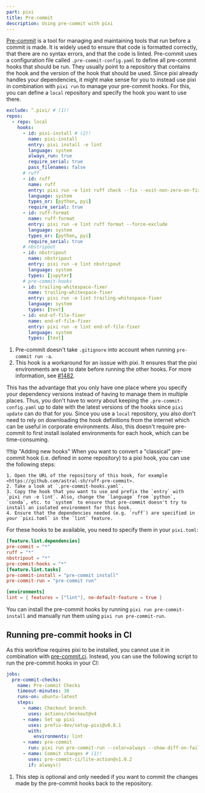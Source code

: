 ```yaml
---
part: pixi
title: Pre-commit
description: Using pre-commit with pixi
---
```


[Pre-commit](https://github.com/pre-commit/pre-commit) is a tool for managing and maintaining tools that run before a commit is made.
It is widely used to ensure that code is formatted correctly, that there are no syntax errors, and that the code is linted.
Pre-commit uses a configuration file called `.pre-commit-config.yaml` to define all pre-commit hooks that should be run.
They usually point to a repository that contains the hook and the version of the hook that should be used.
Since pixi already handles your dependencies, it might make sense for you to instead use pixi in combination with `pixi run` to manage your pre-commit hooks.
For this, you can define a `local` repository and specify the hook you want to use there.

```yaml title=".pre-commit-config.yaml"
exclude: ^.pixi/ # (1)!
repos:
  - repo: local
    hooks:
      - id: pixi-install # (2)!
        name: pixi-install
        entry: pixi install -e lint
        language: system
        always_run: true
        require_serial: true
        pass_filenames: false
      # ruff
      - id: ruff
        name: ruff
        entry: pixi run -e lint ruff check --fix --exit-non-zero-on-fix --force-exclude
        language: system
        types_or: [python, pyi]
        require_serial: true
      - id: ruff-format
        name: ruff-format
        entry: pixi run -e lint ruff format --force-exclude
        language: system
        types_or: [python, pyi]
        require_serial: true
      # nbstripout
      - id: nbstripout
        name: nbstripout
        entry: pixi run -e lint nbstripout
        language: system
        types: [jupyter]
      # pre-commit-hooks
      - id: trailing-whitespace-fixer
        name: trailing-whitespace-fixer
        entry: pixi run -e lint trailing-whitespace-fixer
        language: system
        types: [text]
      - id: end-of-file-fixer
        name: end-of-file-fixer
        entry: pixi run -e lint end-of-file-fixer
        language: system
        types: [text]
```

1. Pre-commit doesn't take `.gitignore` into account when running `pre-commit run -a`.
2. This hook is a workaround for an isssue with pixi. It ensures that the pixi environments are up to date before running the other hooks.
   For more information, see [#1482](https://github.com/prefix-dev/pixi/issues/1482).

This has the advantage that you only have one place where you specify your dependency versions instead of having to manage them in multiple places.
Thus, you don't have to worry about keeping the `.pre-commit-config.yaml` up to date with the latest versions of the hooks since `pixi update` can do that for you.
Since you use a `local` repository, you also don't need to rely on downloading the hook definitions from the internet which can be useful in corporate environments.
Also, this doesn't require pre-commit to first install isolated environments for each hook, which can be time-consuming.

!!!tip "Adding new hooks"
    When you want to convert a "classical" pre-commit hook (i.e. defined in some repository) to a pixi hook, you can use the following steps:

    1. Open the URL of the repository of this hook, for example <https://github.com/astral-sh/ruff-pre-commit>.
    2. Take a look at `.pre-commit-hooks.yaml`.
    3. Copy the hook that you want to use and prefix the `entry` with `pixi run -e lint`. Also, change the `language` from `python`, `conda`, etc. to `system` to ensure that pre-commit doesn't try to install an isolated environment for this hook.
    4. Ensure that the dependencies needed (e.g. `ruff`) are specified in your `pixi.toml` in the `lint` feature.

For these hooks to be available, you need to specify them in your `pixi.toml`:

```toml title="pixi.toml"
[feature.lint.dependencies]
pre-commit = "*"
ruff = "*"
nbstripout = "*"
pre-commit-hooks = "*"
[feature.lint.tasks]
pre-commit-install = "pre-commit install"
pre-commit-run = "pre-commit run"

[environments]
lint = { features = ["lint"], no-default-feature = true }
```

You can install the pre-commit hooks by running `pixi run pre-commit-install` and manually run them using `pixi run pre-commit-run`.

## Running pre-commit hooks in CI

As this workflow requires pixi to be installed, you cannot use it in combination with [pre-commit.ci](https://pre-commit.ci).
Instead, you can use the following script to run the pre-commit hooks in your CI:

```yaml title=".github/workflows/ci.yml"
jobs:
  pre-commit-checks:
    name: Pre-commit Checks
    timeout-minutes: 30
    runs-on: ubuntu-latest
    steps:
      - name: Checkout branch
        uses: actions/checkout@v4
      - name: Set up pixi
        uses: prefix-dev/setup-pixi@v0.8.1
        with:
          environments: lint
      - name: pre-commit
        run: pixi run pre-commit-run --color=always --show-diff-on-failure
      - name: Commit changes # (1)!
        uses: pre-commit-ci/lite-action@v1.0.2
        if: always()
```

1. This step is optional and only needed if you want to commit the changes made by the pre-commit hooks back to the repository.
